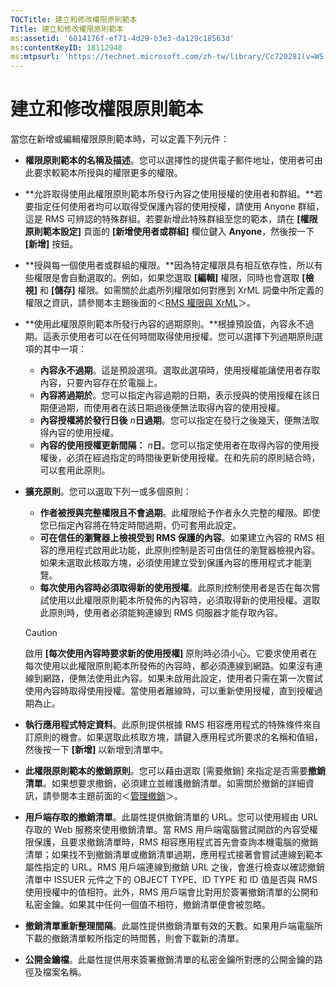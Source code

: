 ```yaml
---
TOCTitle: 建立和修改權限原則範本
Title: 建立和修改權限原則範本
ms:assetid: '6014176f-ef71-4d29-b3e3-da129c18563d'
ms:contentKeyID: 18112948
ms:mtpsurl: 'https://technet.microsoft.com/zh-tw/library/Cc720281(v=WS.10)'
---
```


建立和修改權限原則範本
======================

當您在新增或編輯權限原則範本時，可以定義下列元件：

-   **權限原則範本的名稱及描述**。您可以選擇性的提供電子郵件地址，使用者可由此要求較範本所授與的權限更多的權限。
-   **允許取得使用此權限原則範本所發行內容之使用授權的使用者和群組。**若要指定任何使用者均可以取得受保護內容的使用授權，請使用 Anyone 群組，這是 RMS 可辨認的特殊群組。若要新增此特殊群組至您的範本，請在 **\[權限原則範本設定\]** 頁面的 **\[新增使用者或群組\]** 欄位鍵入 **Anyone**，然後按一下 **\[新增\]** 按鈕。
-   **授與每一個使用者或群組的權限。**因為特定權限具有相互依存性，所以有些權限是會自動選取的。例如，如果您選取 **\[編輯\]** 權限，同時也會選取 **\[檢視\]** 和 **\[儲存\]** 權限。如需關於此處所列權限如何對應到 XrML 詞彙中所定義的權限之資訊，請參閱本主題後面的＜[RMS 權限與 XrML](https://technet.microsoft.com/7eb5cdd1-cd48-4b2b-96b6-fc74f7b42e7f)＞。
-   **使用此權限原則範本所發行內容的過期原則。**根據預設值，內容永不過期。這表示使用者可以在任何時間取得使用授權。您可以選擇下列過期原則選項的其中一項：
    -   **內容永不過期**。這是預設選項。選取此選項時，使用授權能讓使用者存取內容，只要內容存在於電腦上。
    -   **內容將過期於**。您可以指定內容過期的日期，表示授與的使用授權在該日期便過期，而使用者在該日期過後便無法取得內容的使用授權。
    -   **內容授權將於發行日後** *n***日過期**。您可以指定在發行之後幾天，便無法取得內容的使用授權。
    -   **內容的使用授權更新間隔：** *n***日**。您可以指定使用者在取得內容的使用授權後，必須在經過指定的時間後更新使用授權。在和先前的原則結合時，可以套用此原則。
-   **擴充原則**。您可以選取下列一或多個原則：
    -   **作者被授與完整權限且不會過期**。此權限給予作者永久完整的權限。即使您已指定內容將在特定時間過期，仍可套用此設定。
    -   **可在信任的瀏覽器上檢視受到 RMS 保護的內容**。如果建立內容的 RMS 相容的應用程式啟用此功能，此原則控制是否可由信任的瀏覽器檢視內容。如果未選取此核取方塊，必須使用建立受到保護內容的應用程式才能瀏覽。
    -   **每次使用內容時必須取得新的使用授權**。此原則控制使用者是否在每次嘗試使用以此權限原則範本所發佈的內容時，必須取得新的使用授權。選取此原則時，使用者必須能夠連線到 RMS 伺服器才能存取內容。

    > [!CAUTION]  
    > 啟用 **\[每次使用內容時要求新的使用授權\]** 原則時必須小心。它要求使用者在每次使用以此權限原則範本所發佈的內容時，都必須連線到網路。如果沒有連線到網路，便無法使用此內容。如果未啟用此設定，使用者只需在第一次嘗試使用內容時取得使用授權。當使用者離線時，可以重新使用授權，直到授權過期為止。

-   **執行應用程式特定資料**。此原則提供根據 RMS 相容應用程式的特殊條件來自訂原則的機會。如果選取此核取方塊，請鍵入應用程式所要求的名稱和值組，然後按一下 **\[新增\]** 以新增到清單中。
-   **此權限原則範本的撤銷原則**。您可以藉由選取 \[需要撤銷\] 來指定是否需要**撤銷清單**。如果想要求撤銷，必須建立並維護撤銷清單。如需關於撤銷的詳細資訊，請參閱本主題前面的＜[管理撤銷](https://technet.microsoft.com/df732a7d-1fb0-4845-87ca-fab4bc5f98a0)＞。
-   **用戶端存取的撤銷清單**。此屬性提供撤銷清單的 URL。您可以使用經由 URL 存取的 Web 服務來使用撤銷清單。當 RMS 用戶端電腦嘗試開啟的內容受權限保護，且要求撤銷清單時，RMS 相容應用程式首先會查詢本機電腦的撤銷清單；如果找不到撤銷清單或撤銷清單過期，應用程式接著會嘗試連線到範本屬性指定的 URL。RMS 用戶端連線到撤銷 URL 之後，會進行檢查以確認撤銷清單中 ISSUER 元件之下的 OBJECT TYPE、ID TYPE 和 ID 值是否與 RMS 使用授權中的值相符。此外，RMS 用戶端會比對用於簽署撤銷清單的公開和私密金鑰。如果其中任何一個值不相符，撤銷清單便會被忽略。
-   **撤銷清單重新整理間隔**。此屬性提供撤銷清單有效的天數。如果用戶端電腦所下載的撤銷清單較所指定的時間舊，則會下載新的清單。
-   **公開金鑰檔**。此屬性提供用來簽署撤銷清單的私密金鑰所對應的公開金鑰的路徑及檔案名稱。
